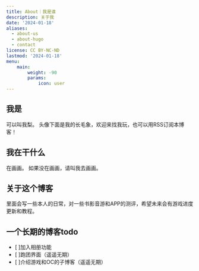 ```yaml
---
title: About｜我是谁
description: 关于我
date: '2024-01-18'
aliases:
  - about-us
  - about-hugo
  - contact
license: CC BY-NC-ND
lastmod: '2024-01-18'
menu:
    main: 
        weight: -90
        params:
            icon: user
---
```


## 我是
可以叫我梨。
头像下面是我的长毛象，欢迎来找我玩，也可以用RSS订阅本博客！

## 我在干什么
在画画。
如果没在画画，请叫我去画画。

## 关于这个博客
里面会写一些本人的日常，对一些书影音游和APP的测评，希望未来会有游戏进度更新和教程。

## 一个长期的博客todo
- [ ]加入相册功能
- [ ]跑团界面（遥遥无期）
- [ ]介绍游戏和OC的子博客（遥遥无期）

